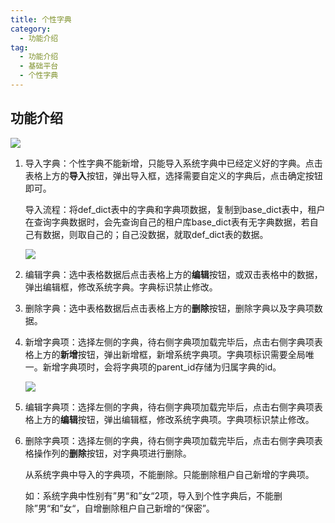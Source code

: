 ```yaml
---
title: 个性字典
category:
  - 功能介绍
tag:
  - 功能介绍
  - 基础平台
  - 个性字典
---
```


<!-- @include: ../../devOperation/system/字典维护.md#base -->



## 功能介绍

![](/images/intro/操作_个性字典.png)



1. 导入字典：个性字典不能新增，只能导入系统字典中已经定义好的字典。点击表格上方的**导入**按钮，弹出导入框，选择需要自定义的字典后，点击确定按钮即可。

   导入流程：将def_dict表中的字典和字典项数据，复制到base_dict表中，租户在查询字典数据时，会先查询自己的租户库base_dict表有无字典数据，若自己有数据，则取自己的；自己没数据，就取def_dict表的数据。

   ![](/images/intro/操作_个性字典_导入.png)

2. 编辑字典：选中表格数据后点击表格上方的**编辑**按钮，或双击表格中的数据，弹出编辑框，修改系统字典。字典标识禁止修改。

3. 删除字典：选中表格数据后点击表格上方的**删除**按钮，删除字典以及字典项数据。

4. 新增字典项：选择左侧的字典，待右侧字典项加载完毕后，点击右侧字典项表格上方的**新增**按钮，弹出新增框，新增系统字典项。字典项标识需要全局唯一。新增字典项时，会将字典项的parent_id存储为归属字典的id。

   ![](/Users/tangyh/gitlab/docs/4.x文档/lamp-cloud-pro-datasource-column/images/操作_系统管理_字典维护_新增字典项.png)

5. 编辑字典项：选择左侧的字典，待右侧字典项加载完毕后，点击右侧字典项表格上方的**编辑**按钮，弹出编辑框，修改系统字典项。字典项标识禁止修改。

6. 删除字典项：选择左侧的字典，待右侧字典项加载完毕后，点击右侧字典项表格操作列的**删除**按钮，对字典项进行删除。

   从系统字典中导入的字典项，不能删除。只能删除租户自己新增的字典项。

   如：系统字典中性别有”男“和”女“2项，导入到个性字典后，不能删除”男“和”女“，自增删除租户自己新增的“保密”。

   
